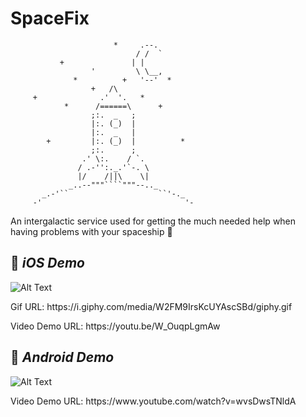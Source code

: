 # SpaceFix

                           *     .--.
                                / /  `
               +               | |
                      '         \ \__,
                  *          +   '--'  *
                      +   /\
         +              .'  '.   *
                *      /======\      +
                      ;:.  _   ;
                      |:. (_)  |
                      |:.  _   |
            +         |:. (_)  |          *
                      ;:.      ;
                    .' \:.    / `.
                   / .-'':._.'`-. \
                   |/    /||\    \|
                 _..--"""````"""--.._
           _.-'``                    ``'-._
         -'                                '-

An intergalactic service used for getting the much needed help when having problems with your spaceship 🚀

## 🍏 *iOS Demo*

![Alt Text](https://i.giphy.com/media/W2FM9IrsKcUYAscSBd/giphy.gif)

<p> Gif URL: https://i.giphy.com/media/W2FM9IrsKcUYAscSBd/giphy.gif </p>
<p> Video Demo URL: https://youtu.be/W_OuqpLgmAw </p>

## 🤖 *Android Demo*

![Alt Text](https://i.giphy.com/media/jrbdLPm76WiWCY7133/giphy.gif)

<p> Video Demo URL: https://www.youtube.com/watch?v=wvsDwsTNldA </p>

